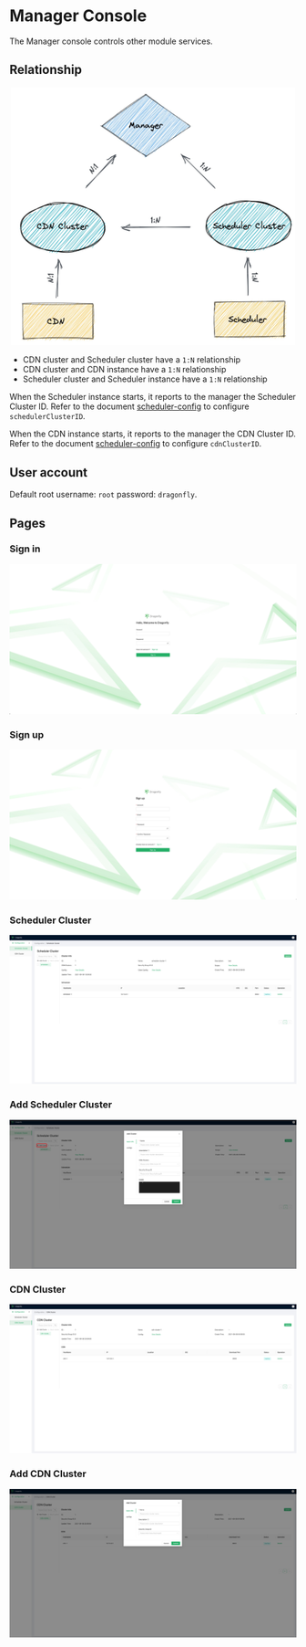 # Manager Console

The Manager console controls other module services. 

## Relationship

<div align="center">
  <img src="../../images/manager-console/relationship.jpg" width="500" title="manager-relationship">
</div>

- CDN cluster and Scheduler cluster have a `1:N` relationship
- CDN cluster and CDN instance have a `1:N` relationship
- Scheduler cluster and Scheduler instance have a `1:N` relationship

When the Scheduler instance starts, it reports to the manager the Scheduler Cluster ID. Refer to the document [scheduler-config](../../config/scheduler.yaml) to configure `schedulerClusterID`.

When the CDN instance starts, it reports to the manager the CDN Cluster ID. Refer to the document [scheduler-config](../../config/cdn.yaml) to configure `cdnClusterID`.

## User account

Default root username: `root` password: `dragonfly`.

## Pages

### Sign in

![signin][signin]

### Sign up

![signup][signup]

### Scheduler Cluster

![scheduler-cluster][scheduler-cluster]

### Add Scheduler Cluster

![add-scheduler-cluster][add-scheduler-cluster]

### CDN Cluster

![cdn-cluster][cdn-cluster]

### Add CDN Cluster

![add-cdn-cluster][add-cdn-cluster]

[signin]: ../../images/manager-console/signin.jpg
[signup]: ../../images/manager-console/signup.jpg
[scheduler-cluster]: ../../images/manager-console/scheduler-cluster.jpg
[add-scheduler-cluster]: ../../images/manager-console/add-scheduler-cluster.jpg
[cdn-cluster]: ../../images/manager-console/cdn-cluster.jpg
[add-cdn-cluster]: ../../images/manager-console/add-cdn-cluster.jpg
